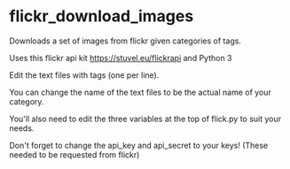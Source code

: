 # flickr_download_images
Downloads a set of images from flickr given categories of tags. 

Uses this flickr api kit https://stuvel.eu/flickrapi and Python 3

Edit the text files with tags (one per line).

You can change the name of the text files to be the actual name of your category.

You'll also need to edit the three variables at the top of flick.py to suit your needs.

Don't forget to change the api_key and api_secret to your keys! (These needed to be requested from flickr)
